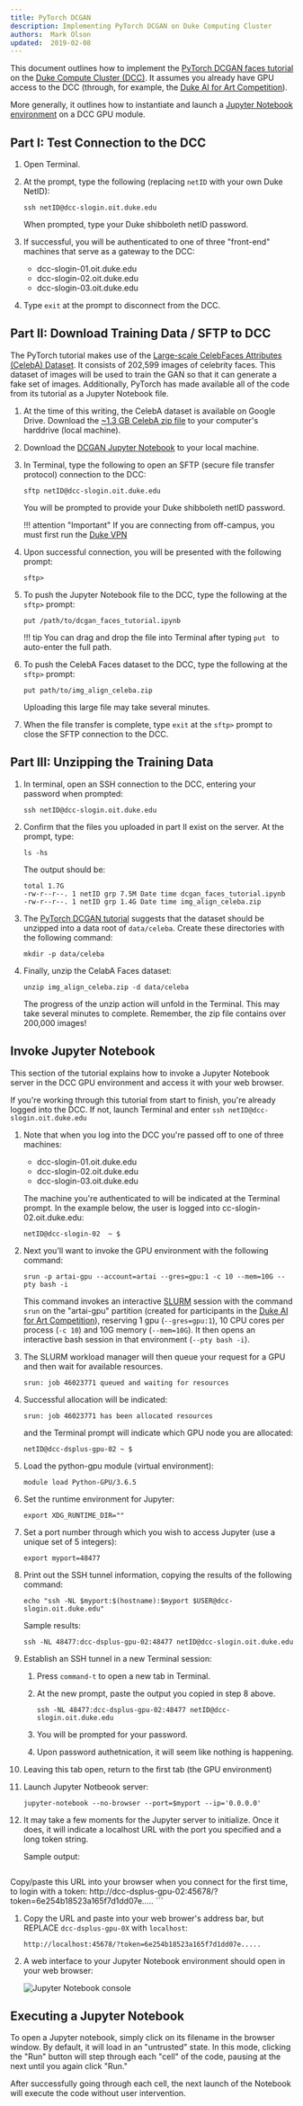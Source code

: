 ```yaml
---
title: PyTorch DCGAN
description: Implementing PyTorch DCGAN on Duke Computing Cluster
authors:  Mark Olson
updated:  2019-02-08
---
```


This document outlines how to implement the [PyTorch DCGAN faces tutorial](https://pytorch.org/tutorials/beginner/dcgan_faces_tutorial.html) on the [Duke Compute Cluster (DCC)](https://rc.duke.edu/the-duke-compute-cluster/).   It assumes you already have GPU access to the DCC (through, for example, the [Duke AI for Art Competition](https://plus.datascience.duke.edu/announcements/duke-ai-art-competition)).  

More generally, it outlines how to instantiate and launch a [Jupyter Notebook environment](https://jupyter.org/) on a DCC GPU module.

## Part I:  Test Connection to the DCC

1. Open Terminal.

2. At the prompt, type the following (replacing `netID` with your own Duke NetID):

    ```
    ssh netID@dcc-slogin.oit.duke.edu
    ```

    When prompted, type your Duke shibboleth netID password.

3. If successful, you will be authenticated to one of three "front-end" machines that serve as a gateway to the DCC:

    * dcc-slogin-01.oit.duke.edu
    * dcc-slogin-02.oit.duke.edu
    * dcc-slogin-03.oit.duke.edu

4.  Type `exit` at the prompt to disconnect from the DCC.


## Part II:  Download Training Data / SFTP to DCC

The PyTorch tutorial makes use of the [Large-scale CelebFaces Attributes (CelebA) Dataset](http://mmlab.ie.cuhk.edu.hk/projects/CelebA.html).  It consists of 202,599 images of celebrity faces.   This dataset of images will be used to train the GAN so that it can generate a fake set of images.   Additionally, PyTorch has made available all of the code from its tutorial as a Jupyter Notebook file.

1.  At the time of this writing, the CelebA dataset is available on Google Drive.  Download the [~1.3 GB CelebA zip file](https://drive.google.com/uc?id=0B7EVK8r0v71pZjFTYXZWM3FlRnM&export=download) to your computer's harddrive (local machine).

1. Download the [DCGAN Jupyter Notebook](https://pytorch.org/tutorials/_downloads/e9c8374ecc202120dc94db26bf08a00f/dcgan_faces_tutorial.ipynb) to your local machine.

1. In Terminal, type the following to open an SFTP (secure file transfer protocol) connection to the DCC:

    ```
    sftp netID@dcc-slogin.oit.duke.edu
    ```

    You will be prompted to provide your Duke shibboleth netID password.

    !!! attention "Important" 
        If you are connecting from off-campus, you must first run the [Duke VPN](https://oit.duke.edu/what-we-do/services/vpn)

1.  Upon successful connection, you will be presented with the following prompt:

    ```
    sftp>
    ```

1.  To push the Jupyter Notebook file to the DCC, type the following at the `sftp>` prompt:

    ```
    put /path/to/dcgan_faces_tutorial.ipynb
    ```

    !!! tip
        You can drag and drop the file into Terminal after typing `put ` to auto-enter the full path.
    
1. To push the CelebA Faces dataset to the DCC, type the following at the `sftp>` prompt:

    ```
    put path/to/img_align_celeba.zip
    ```

    Uploading this large file may take several minutes.

1.  When the file transfer is complete, type `exit` at the `sftp>` prompt to close the SFTP connection to the DCC.

## Part III:  Unzipping the Training Data

1.  In terminal, open an SSH connection to the DCC, entering your password when prompted:

    ```
    ssh netID@dcc-slogin.oit.duke.edu
    ```
    
1.  Confirm that the files you uploaded in part II exist on the server.  At the prompt, type:

    ```
    ls -hs
    ```

    The output should be:

    ```
    total 1.7G
    -rw-r--r--. 1 netID grp 7.5M Date time dcgan_faces_tutorial.ipynb
    -rw-r--r--. 1 netID grp 1.4G Date time img_align_celeba.zip
    ```

1.  The [PyTorch DCGAN tutorial](https://pytorch.org/tutorials/beginner/dcgan_faces_tutorial.html#inputs) suggests that the dataset should be unzipped into a data root of `data/celeba`.   Create these directories with the following command:

    ```
    mkdir -p data/celeba
    ```

1.  Finally, unzip the CelabA Faces dataset:

    ```
    unzip img_align_celeba.zip -d data/celeba
    ```
    The progress of the unzip action will unfold in the Terminal.  This may take several minutes to complete.  Remember, the zip file contains over 200,000 images!

## Invoke Jupyter Notebook

This section of the tutorial explains how to invoke a Jupyter Notebook server in the DCC GPU environment and access it with your web browser.

If you're working through this tutorial from start to finish, you're already logged into the DCC.  If not, launch Terminal and enter `ssh netID@dcc-slogin.oit.duke.edu`

1.  Note that when you log into the DCC you're passed off to one of three machines:

    * dcc-slogin-01.oit.duke.edu
    * dcc-slogin-02.oit.duke.edu
    * dcc-slogin-03.oit.duke.edu

    The machine you're authenticated to will be indicated at the Terminal prompt.  In the example below, the user is logged into cc-slogin-02.oit.duke.edu:

    ```
    netID@dcc-slogin-02  ~ $
    ```

1.  Next you'll want to invoke the GPU environment with the following command:

    ```
    srun -p artai-gpu --account=artai --gres=gpu:1 -c 10 --mem=10G --pty bash -i
    ```

    This command invokes an interactive [SLURM](http://schedmd.com/slurmdocs) session with the command `srun` on the "artai-gpu" partition (created for participants in the [Duke AI for Art Competition](https://plus.datascience.duke.edu/announcements/duke-ai-art-competition)), reserving 1 gpu (`--gres=gpu:1`), 10 CPU cores per process (`-c 10`) and 10G memory (`--mem=10G`).  It then opens an interactive bash session in that environment (`--pty bash -i`).

1.  The SLURM workload manager will then queue your request for a GPU and then wait for available resources.  

    ```
    srun: job 46023771 queued and waiting for resources
    ```

1.  Successful allocation will be indicated:

    ```
    srun: job 46023771 has been allocated resources
    ```

    and the Terminal prompt will indicate which GPU node you are allocated:

    ```
    netID@dcc-dsplus-gpu-02 ~ $
    ```

1.  Load the python-gpu module (virtual environment):

    ```
    module load Python-GPU/3.6.5
    ```

1.  Set the runtime environment for Jupyter:

    ```
    export XDG_RUNTIME_DIR=""
    ```

1.  Set a port number through which you wish to access Jupyter (use a unique set of 5 integers):

    ```
    export myport=48477
    ```

1.  Print out the SSH tunnel information, copying the results of the following command:

    ```
    echo "ssh -NL $myport:$(hostname):$myport $USER@dcc-slogin.oit.duke.edu"
    ```

    Sample results:
    ```
    ssh -NL 48477:dcc-dsplus-gpu-02:48477 netID@dcc-slogin.oit.duke.edu
    ```

1.  Establish an SSH tunnel in a new Terminal session:

    1.  Press `command-t` to open a new tab in Terminal.

    1.  At the new prompt, paste the output you copied in step 8 above.

        ```
        ssh -NL 48477:dcc-dsplus-gpu-02:48477 netID@dcc-slogin.oit.duke.edu
        ```
    
    1. You will be prompted for your password.
    
    1.  Upon password authetnication, it will seem like nothing is happening.

1. Leaving this tab open, return to the first tab (the GPU environment)

1. Launch Jupyter Notbeook server:

    ```
    jupyter-notebook --no-browser --port=$myport --ip='0.0.0.0'
    ```

 1. It may take a few moments for the Jupyter server to initialize.  Once it does, it will indicate a localhost URL with the port you specified and a long token string.  

    Sample output:

    ```
   Copy/paste this URL into your browser when you connect for the first time,
    to login with a token:
        http://dcc-dsplus-gpu-02:45678/?token=6e254b18523a165f7d1dd07e.....
    ```

1.  Copy the URL and paste into your web brower's address bar, but REPLACE `dcc-dsplus-gpu-0X` with `localhost`:

    ```
    http://localhost:45678/?token=6e254b18523a165f7d1dd07e.....
    ```

1.  A web interface to your Jupyter Notebook environment should open in your web browser:

    ![Jupyter Notebook console](jupyter_console.png)



## Executing a Jupyter Notebook

To open a Jupyter notebook, simply click on its filename in the browser window.  By default, it will load in an "untrusted" state.  In this mode, clicking the "Run" button will step through each "cell" of the code, pausing at the next until you again click "Run."

After successfully going through each cell, the next launch of the Notebook will execute the code without user intervention.


